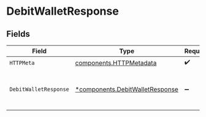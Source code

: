 # DebitWalletResponse


## Fields

| Field                                                                             | Type                                                                              | Required                                                                          | Description                                                                       |
| --------------------------------------------------------------------------------- | --------------------------------------------------------------------------------- | --------------------------------------------------------------------------------- | --------------------------------------------------------------------------------- |
| `HTTPMeta`                                                                        | [components.HTTPMetadata](../../models/components/httpmetadata.md)                | :heavy_check_mark:                                                                | N/A                                                                               |
| `DebitWalletResponse`                                                             | [*components.DebitWalletResponse](../../models/components/debitwalletresponse.md) | :heavy_minus_sign:                                                                | Wallet successfully debited as a pending hold                                     |